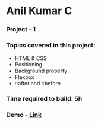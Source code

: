 # Anil Kumar C

### Project - 1

### Topics covered in this project:

- HTML & CSS
- Positioning
- Background property
- Flexbox
- ::after and ::before


### Time required to build: 5h

### Demo - [Link](https://anil-project01.netlify.app/)

